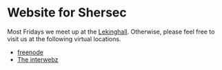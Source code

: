 # Website for Shersec


Most Fridays we meet up at the [Lekinghall](http://lekinghall.com/fr). Otherwise, please feel free to visit us at the following virtual locations.

* [freenode](irc://chat.freenode.net/#SherSec)
* [The interwebz](http://shersec.io)
